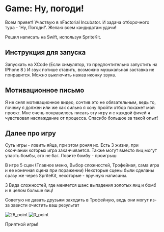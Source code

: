 # Game: Ну, погоди!

Всем привет!
Участвую в nFactorial Incubator. И задача отборочного тура - 'Ну, Погоди!'. Желаю всем кандидатам удачи!


Решил написать на Swift, используя SpriteKit.

## Инструкция для запуска

Запускать на XCode (Если симулятор, то предпочтительно запустить на IPhone 8 )
И звук потише ставить, возможно музыкальная заставка не понравится.
Можно выключить нажав иконку звука.

## Мотивационное письмо

Я не снял мотивационное видео, сочтив это не обязательным, ведь то, почему я должен или же как сильно я хочу пройти отбор покажет мой проект. 
Мне очень понравилось писать эту игру и с каждой фичей я чувствовал наслаждание от процесса. Спасибо большое за такой опыт!


## Далее про игру

Суть игры - ловить яйца, при этом роняя их. Есть 3 жизни, при окончании которых игра заканчивается. Также могут вместо яиц могут упасть бомбы, это не баг. Ловите бомбу - проигрыш

В игре 5 сцен (Главное меню, Выбор сложностей, Трофейная, сама игра и ее конечная сцена при поражении)
Некоторые сцены были сделаны сразу же через SpriteKit, некоторые - вручную написаны.

3 Вида сложностей, где меняется шанс выпадения золотых яиц и бомб и в целом больше яиц!

Советую не давать друзьям заходить в Трофейную, ведь они могут из-за зависти очистить ваш результат


![26_point](https://user-images.githubusercontent.com/132449744/236510778-e2ff618c-6656-4f33-b7b6-022e744254f9.png)
![0_point](https://user-images.githubusercontent.com/132449744/236510793-29501b0a-ccc4-4402-89b4-b2fc61be38ca.png)


Приятной игры!
